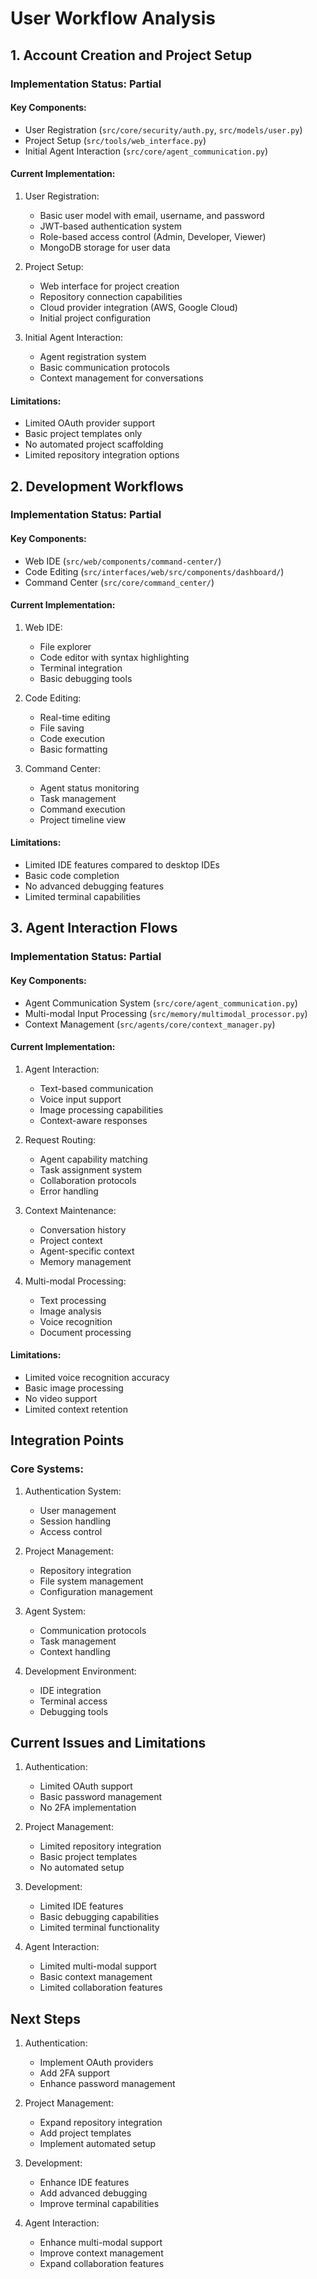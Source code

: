 # User Workflow Analysis

## 1. Account Creation and Project Setup

### Implementation Status: Partial

#### Key Components:
- User Registration (`src/core/security/auth.py`, `src/models/user.py`)
- Project Setup (`src/tools/web_interface.py`)
- Initial Agent Interaction (`src/core/agent_communication.py`)

#### Current Implementation:
1. User Registration:
   - Basic user model with email, username, and password
   - JWT-based authentication system
   - Role-based access control (Admin, Developer, Viewer)
   - MongoDB storage for user data

2. Project Setup:
   - Web interface for project creation
   - Repository connection capabilities
   - Cloud provider integration (AWS, Google Cloud)
   - Initial project configuration

3. Initial Agent Interaction:
   - Agent registration system
   - Basic communication protocols
   - Context management for conversations

#### Limitations:
- Limited OAuth provider support
- Basic project templates only
- No automated project scaffolding
- Limited repository integration options

## 2. Development Workflows

### Implementation Status: Partial

#### Key Components:
- Web IDE (`src/web/components/command-center/`)
- Code Editing (`src/interfaces/web/src/components/dashboard/`)
- Command Center (`src/core/command_center/`)

#### Current Implementation:
1. Web IDE:
   - File explorer
   - Code editor with syntax highlighting
   - Terminal integration
   - Basic debugging tools

2. Code Editing:
   - Real-time editing
   - File saving
   - Code execution
   - Basic formatting

3. Command Center:
   - Agent status monitoring
   - Task management
   - Command execution
   - Project timeline view

#### Limitations:
- Limited IDE features compared to desktop IDEs
- Basic code completion
- No advanced debugging features
- Limited terminal capabilities

## 3. Agent Interaction Flows

### Implementation Status: Partial

#### Key Components:
- Agent Communication System (`src/core/agent_communication.py`)
- Multi-modal Input Processing (`src/memory/multimodal_processor.py`)
- Context Management (`src/agents/core/context_manager.py`)

#### Current Implementation:
1. Agent Interaction:
   - Text-based communication
   - Voice input support
   - Image processing capabilities
   - Context-aware responses

2. Request Routing:
   - Agent capability matching
   - Task assignment system
   - Collaboration protocols
   - Error handling

3. Context Maintenance:
   - Conversation history
   - Project context
   - Agent-specific context
   - Memory management

4. Multi-modal Processing:
   - Text processing
   - Image analysis
   - Voice recognition
   - Document processing

#### Limitations:
- Limited voice recognition accuracy
- Basic image processing
- No video support
- Limited context retention

## Integration Points

### Core Systems:
1. Authentication System:
   - User management
   - Session handling
   - Access control

2. Project Management:
   - Repository integration
   - File system management
   - Configuration management

3. Agent System:
   - Communication protocols
   - Task management
   - Context handling

4. Development Environment:
   - IDE integration
   - Terminal access
   - Debugging tools

## Current Issues and Limitations

1. Authentication:
   - Limited OAuth support
   - Basic password management
   - No 2FA implementation

2. Project Management:
   - Limited repository integration
   - Basic project templates
   - No automated setup

3. Development:
   - Limited IDE features
   - Basic debugging capabilities
   - Limited terminal functionality

4. Agent Interaction:
   - Limited multi-modal support
   - Basic context management
   - Limited collaboration features

## Next Steps

1. Authentication:
   - Implement OAuth providers
   - Add 2FA support
   - Enhance password management

2. Project Management:
   - Expand repository integration
   - Add project templates
   - Implement automated setup

3. Development:
   - Enhance IDE features
   - Add advanced debugging
   - Improve terminal capabilities

4. Agent Interaction:
   - Enhance multi-modal support
   - Improve context management
   - Expand collaboration features 